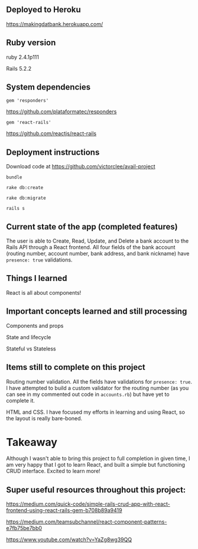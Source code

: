 ## Deployed to Heroku
https://makingdatbank.herokuapp.com/

## Ruby version
ruby 2.4.1p111

Rails 5.2.2

## System dependencies
`gem 'responders'`

https://github.com/plataformatec/responders

`gem 'react-rails'`

https://github.com/reactjs/react-rails

## Deployment instructions
Download code at https://github.com/victorclee/avail-project

`bundle`

`rake db:create`

`rake db:migrate`

`rails s`

## Current state of the app (completed features)
The user is able to Create, Read, Update, and Delete a bank account to the Rails API through a React frontend. All four fields of the bank account (routing number, account number, bank address, and bank nickname) have `presence: true` validations. 

## Things I learned 

React is all about components! 

## Important concepts learned and still processing
Components and props

State and lifecycle

Stateful vs Stateless

## Items still to complete on this project
Routing number validation. All the fields have validations for `presence: true`. I have attempted to build a custom validator for the routing number (as you can see in my commented out code in `accounts.rb`) but have yet to complete it. 

HTML and CSS. I have focused my efforts in learning and using React, so the layout is really bare-boned.

# Takeaway
Although I wasn't able to bring this project to full completion in given time, I am very happy that I got to learn React, and built a simple but functioning CRUD interface. Excited to learn more!

## Super useful resources throughout this project:

https://medium.com/quick-code/simple-rails-crud-app-with-react-frontend-using-react-rails-gem-b708b89a9419

https://medium.com/teamsubchannel/react-component-patterns-e7fb75be7bb0

https://www.youtube.com/watch?v=YaZg8wg39QQ
